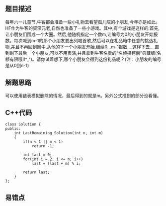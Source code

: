 ## 题目描述

每年六一儿童节,牛客都会准备一些小礼物去看望孤儿院的小朋友,今年亦是如此。HF作为牛客的资深元老,自然也准备了一些小游戏。其中,有个游戏是这样的:首先,让小朋友们围成一个大圈。然后,他随机指定一个数m,让编号为0的小朋友开始报数。每次喊到m-1的那个小朋友要出列唱首歌,然后可以在礼品箱中任意的挑选礼物,并且不再回到圈中,从他的下一个小朋友开始,继续0...m-1报数....这样下去....直到剩下最后一个小朋友,可以不用表演,并且拿到牛客名贵的“名侦探柯南”典藏版(名额有限哦!!^_^)。请你试着想下,哪个小朋友会得到这份礼品呢？(注：小朋友的编号是从0到n-1)

## 解题思路

可以使用链表模拟删除的情况，最后得到的就是m。另外公式推到的部分没看懂。

## C++代码
```
class Solution {
public:
    int LastRemaining_Solution(int n, int m)
    {
        if(n < 1 || m < 1)
            return -1;
        
        int last = 0;
        for(int i = 2; i <= n; i++)
            last = (last + m) % i;
        
        return last;
    }
};
```

## 易错点